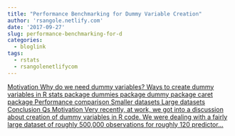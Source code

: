 ```yaml
---
title: "Performance Benchmarking for Dummy Variable Creation"
author: 'rsangole.netlify.com'
date: '2017-09-27'
slug: performance-benchmarking-for-d
categories:
  - bloglink
tags:
  - rstats
  - rsangolenetlifycom
---
```


[Motivation Why do we need dummy variables? Ways to create dummy variables in R stats package dummies package dummy package caret package Performance comparison Smaller datasets Large datasets Conclusion Qs Motivation Very recently, at work, we got into a discussion about creation of dummy variables in R code. We were dealing with a fairly large dataset of roughly 500,000 observations for roughly 120 predictor...<click to read more>](http://rsangole.netlify.com/post/dummy-variables-one-hot-encoding/)

